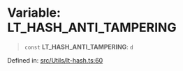 # Variable: LT\_HASH\_ANTI\_TAMPERING

> `const` **LT\_HASH\_ANTI\_TAMPERING**: `d`

Defined in: [src/Utils/lt-hash.ts:60](https://github.com/Fokusdotid/bail/blob/c270ba4454f95d50cec87a9d90b03360fac7058e/src/Utils/lt-hash.ts#L60)
